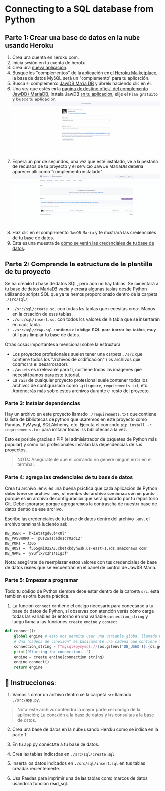 # Connecting to a SQL database from Python

## Parte 1: Crear una base de datos en la nube usando Heroku

1. Crea una cuenta en heroku.com.
2. Inicia sesión en tu cuenta de heroku.
3. Crea una [nueva aplicación](https://dashboard.heroku.com/new-app).
4. Busque los "complementos" de la aplicación en [el Heroku Marketplace]( https://elements.heroku.com/addons), la base de datos MySQL será un "complemento" para tu aplicación.
5. Busca el complemento [JawDB Maria DB](./assets/jawdb.png) y ábrelo haciendo clic en él.
6. Una vez que estés en la [página de destino oficial del complemento JawDB / MariaDB](https://elements.heroku.com/addons/jawsdb-maria), instala JawDB [en tu aplicación](./assets/mariadb.png), elije el `Plan gratuito` y busca tu aplicación.
![install jawdb](./assets/dyml1T8uI3.gif)
7. Espera un par de segundos, una vez que esté instalado, ve a la pestaña de recursos de tu proyecto y el servicio JawDB MariaDB debería aparecer allí como "complemento instalado".
![install jawdb](./assets/bjEDNLpKKq.gif)
8. Haz clic en el complemento `JawDB Maria` y te mostrará las credenciales de tu base de datos.
9. Esta es una muestra de [cómo se verán las credenciales de tu base de datos](./assets/JawsDB.png).

## Parte 2: Comprende la estructura de la plantilla de tu proyecto

Se ha creado tu base de datos SQL, pero aún no hay tablas. Se conectará a tu base de datos MariaDB vacía y creará algunas tablas desde Python utilizando scripts SQL que ya te hemos proporcionado dentro de la carpeta `./src/sql/`:

- `./src/sql/create.sql` con todas las tablas que necesitas crear. Manos en la creación de esas tablas.
- `./src/sql/insert.sql` con todos los valores de la tabla que se insertarán en cada tabla.
- `./src/sql/drop.sql` contiene el código SQL para borrar las tablas, muy útil para limpiar tu base de datos.

Otras cosas importantes a mencionar sobre la estructura:

- Los proyectos profesionales suelen tener una carpeta `./src` que contiene todos los "archivos de codificación" (los archivos que codificará el desarrollador).
- `./assets` es irrelevante para ti, contiene todas las imágenes que necesitábamos para este tutorial.
- La `raíz` de cualquier proyecto profesional suele contener todos los archivos de configuración como `.gitignore`, `requirements.txt`, etc. Aprenderás más sobre estos archivos durante el resto del proyecto.

### Parte 3: Instalar dependencias

Hay un archivo en este proyecto llamado `./requirements.txt` que contiene la lista de bibliotecas de python que usaremos en este proyecto como Pandas, PyMysql, SQLAlchemy, etc. Ejecuta el comando `pip install -r requirements.txt` para instalar todas las bibliotecas a la vez.

Esto es posible gracias a PIP (el administrador de paquetes de Python más popular) y cómo los profesionales instalan las dependencias de sus proyectos.

> NOTA: Asegúrate de que el comando no genere ningún error en el terminal.

### Parte 4: agrega las credenciales de tu base de datos

Crea tu archivo .env: es una buena práctica que cada aplicación de Python debe tener un archivo `.env`, el nombre del archivo comienza con un punto `.` porque es un archivo de configuración que será ignorado por tu repositorio Git. Debe ignorarse porque agregaremos la contraseña de nuestra base de datos dentro de ese archivo.

Escribe las credenciales de tu base de datos dentro del archivo `.env`, el archivo terminará luciendo así:

```
DB_USER = 'hkietatgd83b4x0l'
DB_PASSWORD = 'p0s2wasdado1cr02d12'
DB_PORT = 3306
DB_HOST = 'f565gmi022AD.cbetxkdyhwsb.us-east-1.rds.amazonaws.com'
DB_NAME = 'y9uflxvx2hsf11g3f'
```

Nota: asegúrate de reemplazar estos valores con tus credenciales de base de datos reales que se encuentran en el panel de control de JawDB Maria.

### Parte 5: Empezar a programar

Todo tu código de Python siempre debe estar dentro de la carpeta `src`, esta también es otra buena práctica.

1. La función `connect` contiene el código necesario para conectarse a tu base de datos de Python, si observas con atención verás cómo carga todas las variables de entorno en una variable `connection_string` y luego llama a las funciones `create_engine` y `connect`.

```py
def connect():
    global engine # esto nos permite usar una variable global llamada motor
    # Una "cadena de conexión" es básicamente una cadena que contiene todas las credenciales de la base de datos juntas
    connection_string = f"mysql+pymysql://{os.getenv('DB_USER')}:{os.getenv('DB_PASSWORD')}@{os.getenv('DB_HOST')}/{os.getenv('DB_NAME')}?autocommit=true"
    print("Starting the connection...")
    engine = create_engine(connection_string)
    engine.connect()
    return engine
```

## 📝 Instrucciones:

1. Vamos a crear un archivo dentro de la carpeta `src` llamado `./src/app.py`.

> Nota: este archivo contendrá la mayor parte del código de tu aplicación; La conexión a la base de datos y las consultas a la base de datos.

2. Crea una base de datos en la nube usando Heroku como se indica en la parte 1.

3. En tu app.py conéctate a tu base de datos.

4. Crea las tablas indicadas en `./src/sql/create.sql`.

5. Inserta los datos indicados en `./src/sql/insert.sql` en tus tablas creadas recientemente.

6. Usa Pandas para imprimir una de las tablas como marcos de datos usando la función read_sql.





